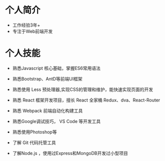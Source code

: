 # 个人简介

- 工作经验3年+
- 专注于Web前端开发

# 个人技能

- 熟悉Javascript 核心基础，掌握ES6常用语法

- 熟悉Bootstrap、AntD等前端UI框架

- 熟悉使用 Less 预处理器,实现CSS的管理和维护，能快速实现页面的开发

- 熟悉 React 框架开发项目，擅长 React 全家桶 Redux、dva、React-Router

- 熟悉 Webpack 前端自动化构建工具

- 熟悉Google调试技巧， VS Code 等开发工具

- 熟悉使用Photoshop等

- 了解 Git 代码托管工具

- 了解Node.js ，使用过Express和MongoDB开发过小型项目
